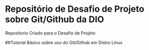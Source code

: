 # Repositório de Desafio de Projeto sobre Git/Github da DIO
Repositorio Criado para o Desafio de Projeto

##Tutorial Básico sobre uso do Git/Github em Distro Linux

